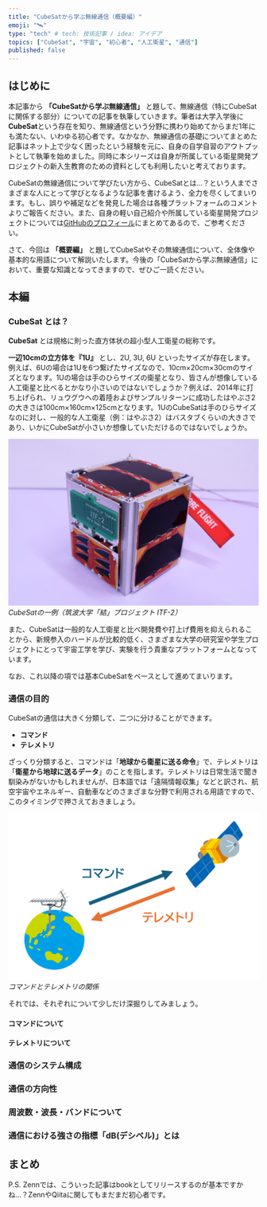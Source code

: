 ```yaml
---
title: "CubeSatから学ぶ無線通信（概要編）"
emoji: "🛰️"
type: "tech" # tech: 技術記事 / idea: アイデア
topics: ["CubeSat", "宇宙", "初心者", "人工衛星", "通信"]
published: false
---
```


## はじめに
本記事から **「CubeSatから学ぶ無線通信」** と題して、無線通信（特にCubeSatに関係する部分）についての記事を執筆していきます。筆者は大学入学後に**CubeSat**という存在を知り、無線通信という分野に携わり始めてからまだ1年にも満たない、いわゆる初心者です。なかなか、無線通信の基礎についてまとめた記事はネット上で少なく困ったという経験を元に、自身の自学自習のアウトプットとして執筆を始めました。同時に本シリーズは自身が所属している衛星開発プロジェクトの新入生教育のための資料としても利用したいと考えております。

CubeSatの無線通信について学びたい方から、CubeSatとは...？という人までさまざまな人にとって学びとなるような記事を書けるよう、全力を尽くしてまいります。もし、誤りや補足などを発見した場合は各種プラットフォームのコメントよりご報告ください。また、自身の軽い自己紹介や所属している衛星開発プロジェクトについては[GitHubのプロフィール](https://github.com/k42um)にまとめてあるので、ご参考ください。

さて、今回は **「概要編」** と題してCubeSatやその無線通信について、全体像や基本的な用語について解説いたします。今後の「CubeSatから学ぶ無線通信」において、重要な知識となってきますので、ぜひご一読ください。

## 本編

### CubeSat とは？
**CubeSat** とは規格に則った直方体状の超小型人工衛星の総称です。

**一辺10cmの立方体を『1U』** とし、2U, 3U, 6U といったサイズが存在します。例えば、6Uの場合は1Uを6つ繋げたサイズなので、10cm×20cm×30cmのサイズとなります。1Uの場合は手のひらサイズの衛星となり、皆さんが想像している人工衛星と比べるとかなり小さいのではないでしょうか？例えば、2014年に打ち上げられ、リュウグウへの着陸およびサンプルリターンに成功したはやぶさ2の大きさは100cm×160cm×125cmとなります。1UのCubeSatは手のひらサイズなのに対し、一般的な人工衛星（例：はやぶさ2）はバスタブくらいの大きさであり、いかにCubeSatが小さいか想像していただけるのではないでしょうか。

![CubeSatの一例](/images/cubesat-rc/ITF-2.png)
*CubeSatの一例（筑波大学「結」プロジェクト ITF-2）*

また、CubeSatは一般的な人工衛星と比べ開発費や打上げ費用を抑えられることから、新規参入のハードルが比較的低く、さまざまな大学の研究室や学生プロジェクトにとって宇宙工学を学び、実験を行う貴重なプラットフォームとなっています。

なお、これ以降の項では基本CubeSatをベースとして進めてまいります。

### 通信の目的

CubeSatの通信は大きく分類して、二つに分けることができます。
- **コマンド**
- **テレメトリ**

ざっくり分類すると、コマンドは「**地球から衛星に送る命令**」で、テレメトリは「**衛星から地球に送るデータ**」のことを指します。テレメトリは日常生活で聞き馴染みがないかもしれませんが、日本語では「遠隔情報収集」などと訳され、航空宇宙やエネルギー、自動車などのさまざまな分野で利用される用語ですので、このタイミングで押さえておきましょう。

![コマンドとテレメトリの関係](/images/cubesat-rc/command-telemetry.png)
*コマンドとテレメトリの関係*

それでは、それぞれについて少しだけ深掘りしてみましょう。

#### コマンドについて

#### テレメトリについて
### 通信のシステム構成

### 通信の方向性

### 周波数・波長・バンドについて

### 通信における強さの指標「dB(デシベル)」とは



## まとめ
P.S. Zennでは、こういった記事はbookとしてリリースするのが基本ですかね...？ZennやQiitaに関してもまだまだ初心者です。

<!--## 参考文献-->
